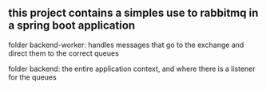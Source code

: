 ## this project contains a simples use to rabbitmq in a spring boot application 

folder backend-worker: handles messages that go to the exchange and direct them to the correct queues

folder backend: the entire application context, and where there is a listener for the queues
